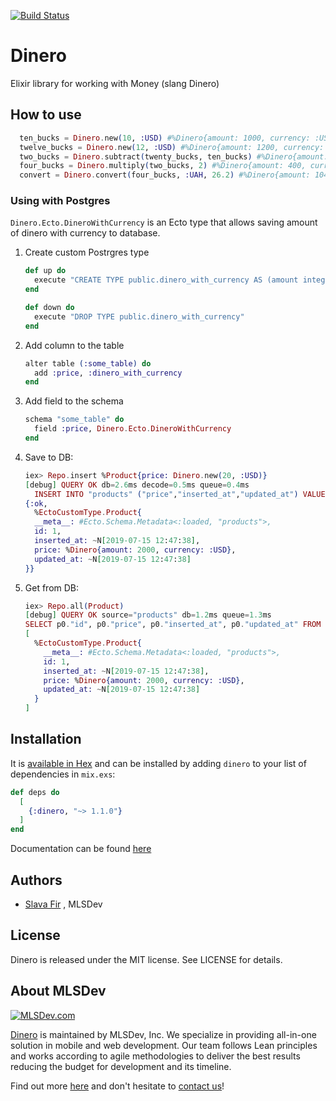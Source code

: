 [![Build Status](https://travis-ci.org/MLSDev/dinero.svg?branch=master)](https://travis-ci.org/MLSDev/dinero)


# Dinero
Elixir library for working with Money (slang Dinero)

## How to use
```elixir
  ten_bucks = Dinero.new(10, :USD) #%Dinero{amount: 1000, currency: :USD}
  twelve_bucks = Dinero.new(12, :USD) #%Dinero{amount: 1200, currency: :USD}
  two_bucks = Dinero.subtract(twenty_bucks, ten_bucks) #%Dinero{amount: 200, currency: :USD}
  four_bucks = Dinero.multiply(two_bucks, 2) #%Dinero{amount: 400, currency: :USD}
  convert = Dinero.convert(four_bucks, :UAH, 26.2) #%Dinero{amount: 10480, currency: :UAH}
```

### Using with Postgres
`Dinero.Ecto.DineroWithCurrency` is an Ecto type that allows saving amount of dinero with currency to database.

1. Create custom Postrgres type
    ```elixir
    def up do
      execute "CREATE TYPE public.dinero_with_currency AS (amount integer, currency char(3))"
    end
    
    def down do
      execute "DROP TYPE public.dinero_with_currency"
    end
    ```
2. Add column to the table
    ```elixir
    alter table (:some_table) do
      add :price, :dinero_with_currency
    end
    ```
3. Add field to the schema
    ```elixir
    schema "some_table" do
      field :price, Dinero.Ecto.DineroWithCurrency
    end
    ```
4. Save to DB:
    ```elixir
    iex> Repo.insert %Product{price: Dinero.new(20, :USD)}
    [debug] QUERY OK db=2.6ms decode=0.5ms queue=0.4ms
      INSERT INTO "products" ("price","inserted_at","updated_at") VALUES ($1,$2,$3) RETURNING "id" [{2000, "USD"}, ~N[2019-07-15 12:47:38], ~N[2019-07-15 12:47:38]]
    {:ok,
      %EctoCustomType.Product{
      __meta__: #Ecto.Schema.Metadata<:loaded, "products">,
      id: 1,
      inserted_at: ~N[2019-07-15 12:47:38],
      price: %Dinero{amount: 2000, currency: :USD},
      updated_at: ~N[2019-07-15 12:47:38]
    }}
    ```
5. Get from DB:
    ```elixir
    iex> Repo.all(Product)
    [debug] QUERY OK source="products" db=1.2ms queue=1.3ms
    SELECT p0."id", p0."price", p0."inserted_at", p0."updated_at" FROM "products" AS p0 []
    [
      %EctoCustomType.Product{
        __meta__: #Ecto.Schema.Metadata<:loaded, "products">,
        id: 1,
        inserted_at: ~N[2019-07-15 12:47:38],
        price: %Dinero{amount: 2000, currency: :USD},
        updated_at: ~N[2019-07-15 12:47:38]
      }
    ]

    ```


## Installation

It is [available in Hex](https://hex.pm/packages/dinero) and can be installed
by adding `dinero` to your list of dependencies in `mix.exs`:

```elixir
def deps do
  [
    {:dinero, "~> 1.1.0"}
  ]
end
```

Documentation can be found [here](https://hexdocs.pm/dinero)

## Authors
* [Slava Fir][github-fir] , MLSDev 

## License
Dinero is released under the MIT license. See LICENSE for details.

## About MLSDev

[<img src="https://raw.githubusercontent.com/MLSDev/development-standards/master/mlsdev-logo.png" alt="MLSDev.com">][mlsdev]

[Dinero](https://github.com/MLSDev/dinero) is maintained by MLSDev, Inc. We specialize in providing all-in-one solution in mobile and web development. Our team follows Lean principles and works according to agile methodologies to deliver the best results reducing the budget for development and its timeline. 

Find out more [here][mlsdev] and don't hesitate to [contact us][contact]!

[mlsdev]: https://mlsdev.com
[contact]: https://mlsdev.com/contact-us
[github-fir]: https://github.com/SlavaFir